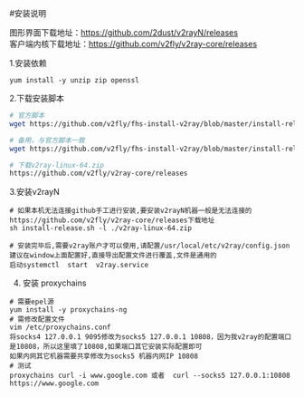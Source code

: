 #安装说明

图形界面下载地址：https://github.com/2dust/v2rayN/releases  
客户端内核下载地址：https://github.com/v2fly/v2ray-core/releases

1.安装依赖
```
yum install -y unzip zip openssl

```
2.下载安装脚本

```sh
# 官方脚本
wget https://github.com/v2fly/fhs-install-v2ray/blob/master/install-release.sh  --user-agent="Mozilla/5.0"

# 备用，与官方脚本一致
wget https://github.com/v2fly/fhs-install-v2ray/blob/master/install-release.sh --user-agent="Mozilla/5.0"

# 下载v2ray-linux-64.zip 
https://github.com/v2fly/v2ray-core/releases
```
3.安装v2rayN
```
# 如果本机无法连接github手工进行安装,要安装v2rayN机器一般是无法连接的  
https://github.com/v2fly/v2ray-core/releases下载地址
sh install-release.sh -l ./v2ray-linux-64.zip 

# 安装完毕后,需要v2ray账户才可以使用,请配置/usr/local/etc/v2ray/config.json
建议在window上面配置好,直接导出配置文件进行覆盖,文件是通用的
启动systemctl  start  v2ray.service 
```
4. 安装 proxychains
```
# 需要epel源
yum install -y proxychains-ng
# 需修改配置文件
vim /etc/proxychains.conf
将socks4 127.0.0.1 9095修改为socks5 127.0.0.1 10808，因为我v2ray的配置端口是10808，所以这里填了10808,如果端口其它安装实际配置即可
如果内网其它机器需要共享修改为socks5 机器内网IP 10808
# 测试
proxychains curl -i www.google.com 或者  curl --socks5 127.0.0.1:10808 https://www.google.com

```